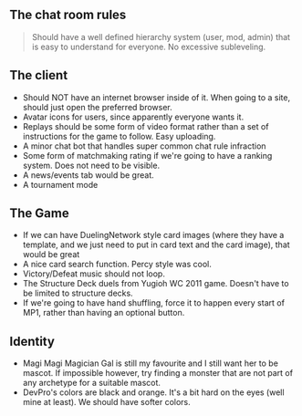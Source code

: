 The chat room rules
--
> Should have a well defined hierarchy system (user, mod, admin) that is easy to understand for everyone.  No excessive subleveling.

The client
--
- Should NOT have an internet browser inside of it.  When going to a site, should just open the preferred browser.
- Avatar icons for users, since apparently everyone wants it.
- Replays should be some form of video format rather than a set of instructions for the game to follow.  Easy uploading.
- A minor chat bot that handles super common chat rule infraction
- Some form of matchmaking rating if we're going to have a ranking system.  Does not need to be visible.
- A news/events tab would be great.
- A tournament mode

The Game
--
- If we can have DuelingNetwork style card images (where they have a template, and we just need to put in card text and the card image), that would be great
- A nice card search function.  Percy style was cool.
- Victory/Defeat music should not loop.
- The Structure Deck duels from Yugioh WC 2011 game.  Doesn't have to be limited to structure decks.
- If we're going to have hand shuffling, force it to happen every start of MP1, rather than having an optional button.

Identity
--
- Magi Magi Magician Gal is still my favourite and I still want her to be mascot.  If impossible however, try finding a monster that are not part of any archetype for a suitable mascot.
- DevPro's colors are black and orange.  It's a bit hard on the eyes (well mine at least).  We should have softer colors.
